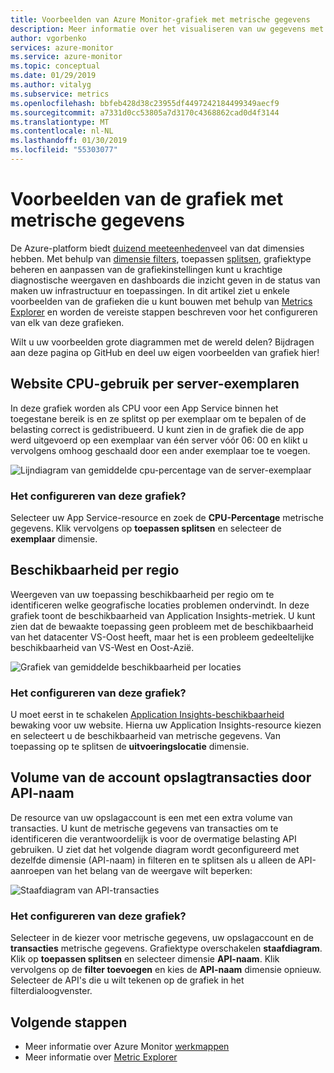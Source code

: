 ```yaml
---
title: Voorbeelden van Azure Monitor-grafiek met metrische gegevens
description: Meer informatie over het visualiseren van uw gegevens met Azure Monitor.
author: vgorbenko
services: azure-monitor
ms.service: azure-monitor
ms.topic: conceptual
ms.date: 01/29/2019
ms.author: vitalyg
ms.subservice: metrics
ms.openlocfilehash: bbfeb428d38c23955df4497242184499349aecf9
ms.sourcegitcommit: a7331d0cc53805a7d3170c4368862cad0d4f3144
ms.translationtype: MT
ms.contentlocale: nl-NL
ms.lasthandoff: 01/30/2019
ms.locfileid: "55303077"
---
```

# <a name="metric-chart-samples"></a>Voorbeelden van de grafiek met metrische gegevens

De Azure-platform biedt [duizend meeteenheden](https://docs.microsoft.com/azure/azure-monitor/platform/metrics-supported)veel van dat dimensies hebben. Met behulp van [dimensie filters](https://docs.microsoft.com/azure/azure-monitor/platform/metrics-charts), toepassen [splitsen](https://docs.microsoft.com/azure/azure-monitor/platform/metrics-charts), grafiektype beheren en aanpassen van de grafiekinstellingen kunt u krachtige diagnostische weergaven en dashboards die inzicht geven in de status van maken uw infrastructuur en toepassingen. In dit artikel ziet u enkele voorbeelden van de grafieken die u kunt bouwen met behulp van [Metrics Explorer](https://docs.microsoft.com/azure/azure-monitor/platform/metrics-charts) en worden de vereiste stappen beschreven voor het configureren van elk van deze grafieken.

Wilt u uw voorbeelden grote diagrammen met de wereld delen? Bijdragen aan deze pagina op GitHub en deel uw eigen voorbeelden van grafiek hier!

## <a name="website-cpu-utilization-by-server-instances"></a>Website CPU-gebruik per server-exemplaren

In deze grafiek worden als CPU voor een App Service binnen het toegestane bereik is en ze splitst op per exemplaar om te bepalen of de belasting correct is gedistribueerd. U kunt zien in de grafiek die de app werd uitgevoerd op een exemplaar van één server vóór 06: 00 en klikt u vervolgens omhoog geschaald door een ander exemplaar toe te voegen.

![Lijndiagram van gemiddelde cpu-percentage van de server-exemplaar](./media/metric-chart-samples/cpu-by-instance.png)

### <a name="how-to-configure-this-chart"></a>Het configureren van deze grafiek?

Selecteer uw App Service-resource en zoek de **CPU-Percentage** metrische gegevens. Klik vervolgens op **toepassen splitsen** en selecteer de **exemplaar** dimensie.

## <a name="application-availability-by-region"></a>Beschikbaarheid per regio

Weergeven van uw toepassing beschikbaarheid per regio om te identificeren welke geografische locaties problemen ondervindt. In deze grafiek toont de beschikbaarheid van Application Insights-metriek. U kunt zien dat de bewaakte toepassing geen probleem met de beschikbaarheid van het datacenter VS-Oost heeft, maar het is een probleem gedeeltelijke beschikbaarheid van VS-West en Oost-Azië.

![Grafiek van gemiddelde beschikbaarheid per locaties](./media/metric-chart-samples/availability-run-location.png)

### <a name="how-to-configure-this-chart"></a>Het configureren van deze grafiek?

U moet eerst in te schakelen [Application Insights-beschikbaarheid](https://docs.microsoft.com/azure/azure-monitor/app/monitor-web-app-availability) bewaking voor uw website. Hierna uw Application Insights-resource kiezen en selecteert u de beschikbaarheid van metrische gegevens. Van toepassing op te splitsen de **uitvoeringslocatie** dimensie.

## <a name="volume-of-storage-account-transactions-by-api-name"></a>Volume van de account opslagtransacties door API-naam

De resource van uw opslagaccount is een met een extra volume van transacties. U kunt de metrische gegevens van transacties om te identificeren die verantwoordelijk is voor de overmatige belasting API gebruiken. U ziet dat het volgende diagram wordt geconfigureerd met dezelfde dimensie (API-naam) in filteren en te splitsen als u alleen de API-aanroepen van het belang van de weergave wilt beperken:

![Staafdiagram van API-transacties](./media/metric-chart-samples/transactions-by-api.png)

### <a name="how-to-configure-this-chart"></a>Het configureren van deze grafiek?

Selecteer in de kiezer voor metrische gegevens, uw opslagaccount en de **transacties** metrische gegevens. Grafiektype overschakelen **staafdiagram**. Klik op **toepassen splitsen** en selecteer dimensie **API-naam**. Klik vervolgens op de **filter toevoegen** en kies de **API-naam** dimensie opnieuw. Selecteer de API's die u wilt tekenen op de grafiek in het filterdialoogvenster.

## <a name="next-steps"></a>Volgende stappen

* Meer informatie over Azure Monitor [werkmappen](../../azure-monitor/app/usage-workbooks.md)
* Meer informatie over [Metric Explorer](metrics-charts.md)